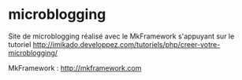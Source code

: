 microblogging
=============

Site de microblogging réalisé avec le MkFramework s'appuyant sur le tutoriel http://imikado.developpez.com/tutoriels/php/creer-votre-microblogging/


MkFramework : http://mkframework.com
